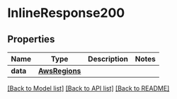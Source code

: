 # InlineResponse200

## Properties
Name | Type | Description | Notes
------------ | ------------- | ------------- | -------------
**data** | [**AwsRegions**](AwsRegions.md) |  | 

[[Back to Model list]](../README.md#documentation-for-models) [[Back to API list]](../README.md#documentation-for-api-endpoints) [[Back to README]](../README.md)

